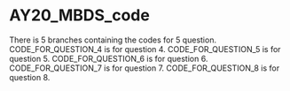 # AY20_MBDS_code
There is 5 branches containing the codes for 5 question.
CODE_FOR_QUESTION_4 is for question 4.
CODE_FOR_QUESTION_5 is for question 5.
CODE_FOR_QUESTION_6 is for question 6.
CODE_FOR_QUESTION_7 is for question 7.
CODE_FOR_QUESTION_8 is for question 8.
